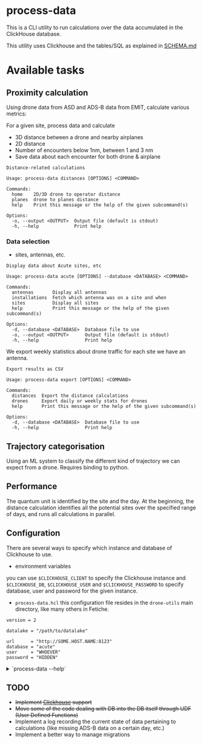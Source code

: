 # process-data

This is a CLI utility to run calculations over the data accumulated in the ClickHouse database.

This utility uses Clickhouse and the tables/SQL as explained in [SCHEMA.md](../docs/SCHEMA.md)

# Available tasks

## Proximity calculation

Using drone data from ASD and ADS-B data from EMIT, calculate various metrics:

For a given site, process data and calculate

- 3D distance between a drone and nearby airplanes
- 2D distance
- Number of encounters below 1nm, between 1 and 3 nm
- Save data about each encounter for both drone & airplane

```text
Distance-related calculations

Usage: process-data distances [OPTIONS] <COMMAND>

Commands:
  home    2D/3D drone to operator distance
  planes  drone to planes distance
  help    Print this message or the help of the given subcommand(s)

Options:
  -o, --output <OUTPUT>  Output file (default is stdout)
  -h, --help             Print help
```

### Data selection

- sites, antennas, etc.

```text
Display data about Acute sites, etc

Usage: process-data acute [OPTIONS] --database <DATABASE> <COMMAND>

Commands:
  antennas       Display all antennas
  installations  Fetch which antenna was on a site and when
  sites          Display all sites
  help           Print this message or the help of the given subcommand(s)

Options:
  -d, --database <DATABASE>  Database file to use
  -o, --output <OUTPUT>      Output file (default is stdout)
  -h, --help                 Print help
```

We export weekly statistics about drone traffic for each site we have an antenna.

```text
Export results as CSV

Usage: process-data export [OPTIONS] <COMMAND>

Commands:
  distances  Export the distance calculations
  drones     Export daily or weekly stats for drones
  help       Print this message or the help of the given subcommand(s)

Options:
  -d, --database <DATABASE>  Database file to use
  -h, --help                 Print help
```

## Trajectory categorisation

Using an ML system to classify the different kind of trajectory we can expect from a drone. Requires binding to python.

## Performance

The quantum unit is identified by the site and the day. At the beginning, the distance calculation identifies all the
potential
sites over the specified range of days, and runs all calculations in parallel.

## Configuration

There are several ways to specify which instance and database of Clickhouse to use.

- environment variables

you can use `$CLICKHOUSE_CLIENT` to specify the Clickhouse instance and `$CLICKHOUSE_DB`, `$CLICKHOUSE_USER` and
`$CLICKHOUSE_PASSWORD` to specify database, user and password for the given instance.

- `process-data.hcl` this configuration file resides in the `drone-utils` main directory, like many others in Fetiche.

```hcl
version = 2

datalake = "/path/to/datalake"

url      = "http://SOME.HOST.NAME:8123"
database = "acute"
user     = "WHOEVER"
password = "HIDDEN"
```

<details>
<summary>`process-data --help`</summary>

```text
Implement different processing of data.

Usage: process-data [OPTIONS] <COMMAND>

Commands:
  acute       Display data about Acute sites, etc
  distances   Distance-related calculations
  export      Export results as CSV
  cleanup     Remove macros and other stuff
  setup       Prepare the database environment with some tables and macros
  completion  Generation completion stuff for shells
  version     List all package versions
  help        Print this message or the help of the given subcommand(s)

Options:
  -c, --config <CONFIG>      Alternate Configuration file
  -d, --database <DATABASE>  Database file to use
  -h, --help                 Print help
  ```

</details>

## TODO

- ~~Implement [Clickhouse] support~~
- ~~Move some of the code dealing with DB into the DB itself through UDF (User Defined Functions)~~
- Implement a log recording the current state of data pertaining to calculations (like missing ADS-B data on a certain
  day, etc.)
- Implement a better way to manage migrations

[Clickhouse]: https://clickhouse.com/
